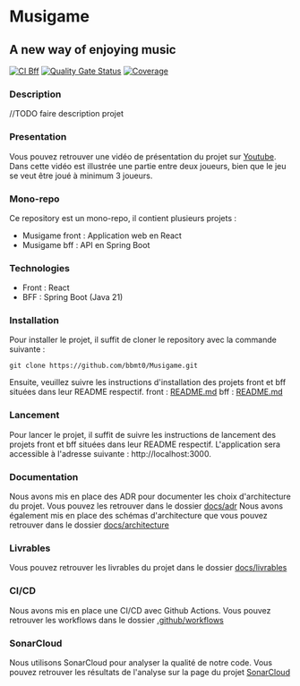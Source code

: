 # Musigame 
## A new way of enjoying music

[![CI Bff](https://github.com/bbmt0/Musigame/actions/workflows/build.yml/badge.svg?branch=main)](https://github.com/bbmt0/Musigame/actions/workflows/build.yml)
[![Quality Gate Status](https://sonarcloud.io/api/project_badges/measure?project=bbmt0_Musigame&metric=alert_status)](https://sonarcloud.io/summary/new_code?id=bbmt0_Musigame)
[![Coverage](https://sonarcloud.io/api/project_badges/measure?project=bbmt0_Musigame&metric=coverage)](https://sonarcloud.io/summary/new_code?id=bbmt0_Musigame)


### Description
//TODO faire description projet 

### Presentation
Vous pouvez retrouver une vidéo de présentation du projet sur [Youtube](
https://youtu.be/VjRyPywA1zI).
Dans cette vidéo est illustrée une partie entre deux joueurs, bien que le jeu se veut être joué à minimum 3 joueurs.

### Mono-repo
Ce repository est un mono-repo, il contient plusieurs projets :
- Musigame front : Application web en React
- Musigame bff : API en Spring Boot

### Technologies
- Front : React
- BFF : Spring Boot (Java 21)

### Installation
Pour installer le projet, il suffit de cloner le repository avec la commande suivante :
```shell 
git clone https://github.com/bbmt0/Musigame.git
```
Ensuite, veuillez suivre les instructions d'installation des projets front et bff situées dans leur README respectif.
front : [README.md](./front/README.md)
bff : [README.md](./bff/README.md)

### Lancement
Pour lancer le projet, il suffit de suivre les instructions de lancement des projets front et bff situées dans leur README respectif. L'application sera accessible à l'adresse suivante : http://localhost:3000.


### Documentation
Nous avons mis en place des ADR pour documenter les choix d'architecture du projet. Vous pouvez les retrouver dans le dossier [docs/adr](./doc/architecture/decisions/)
Nous avons également mis en place des schémas d'architecture que vous pouvez retrouver dans le dossier [docs/architecture](./doc/architecture/schemas/)

### Livrables
Vous pouvez retrouver les livrables du projet dans le dossier [docs/livrables](./doc/livrables/)

### CI/CD
Nous avons mis en place une CI/CD avec Github Actions. Vous pouvez retrouver les workflows dans le dossier [.github/workflows](./.github/workflows/)


### SonarCloud
Nous utilisons SonarCloud pour analyser la qualité de notre code. Vous pouvez retrouver les résultats de l'analyse sur la page du projet [SonarCloud](https://sonarcloud.io/dashboard?id=bbmt0_Musigame)


